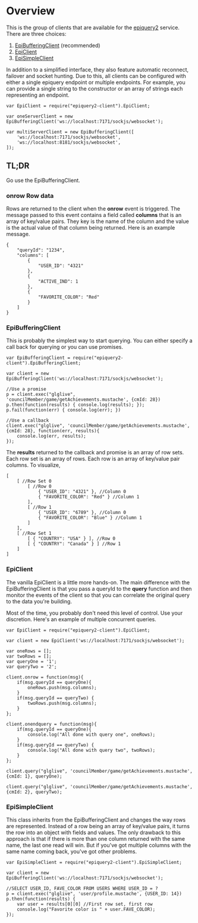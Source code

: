 Overview
================



This is the group of clients that are available for the [epiquery2](https://github.com/igroff/epiquery2) service.  There are three choices:

1. [EpiBufferingClient](src/epi-buffering-client.litcoffee) (recommended)
2. [EpiClient](src/epi-client.litcoffee)
3. [EpiSimpleClient](src/epi-simple-client.litcoffee)

In addition to a simplified interface, they also feature automatic reconnect, failover and socket hunting.  Due to this, all clients can be configured with either a single epiquery endpoint or multiple endpoints.  For example, you can provide a single string to the constructor or an array of strings each representing an endpoint.

    var EpiClient = require("epiquery2-client").EpiClient;
    
    var oneServerClient = new EpiBufferingClient('ws://localhost:7171/sockjs/websocket');
    
    var multiServerClient = new EpiBufferingClient([
        'ws://localhost:7171/sockjs/websocket',
        'ws://localhost:8181/sockjs/websocket',
    ]);

## TL;DR 
Go use the EpiBufferingClient.
    
### onrow Row data

Rows are returned to the client when the **onrow** event is triggered.  The message passed to this event contains a field called **columns** that is an array of key/value pairs.  They key is the name of the column and the value is the actual value of that column being returned.  Here is an example message.

    {
        "queryId": "1234",
        "columns": [
            {
                "USER_ID": "4321"
            },
            {
                "ACTIVE_IND": 1
            },
            {
                "FAVORITE_COLOR": "Red"
            }
        ]
    }

### EpiBufferingClient

This is probably the simplest way to start querying.  You can either specify a call back for querying or you can use promises.  

    var EpiBufferingClient = require("epiquery2-client").EpiBufferingClient;
    
    var client = new EpiBufferingClient('ws://localhost:7171/sockjs/websocket');
    
    //Use a promise
    p = client.exec("glglive", 'councilMember/game/getAchievements.mustache', {cmId: 28})
    p.then(function(results) { console.log(results); });
    p.fail(function(err) { console.log(err); })
    
    //Use a callback
    client.exec("glglive", 'councilMember/game/getAchievements.mustache', {cmId: 28}, function(err, results){
        console.log(err, results);
    });

The **results** returned to the callback and promise is an array of row sets.  Each row set is an array of rows.  Each row is an array of key/value pair columns.  To visualize,

    [
        [ //Row Set 0
            [ //Row 0
                { "USER_ID": "4321" }, //Column 0
                { "FAVORITE_COLOR": "Red" } //Column 1
            ], 
            [ //Row 1
                { "USER_ID": "6789" }, //Column 0
                { "FAVORITE_COLOR": "Blue" } //Column 1
            ] 
        ],
        [ //Row Set 1
            [ { "COUNTRY": "USA" } ], //Row 0
            [ { "COUNTRY": "Canada" } ] //Row 1
        ]
    ]
    
### EpiClient

The vanilla EpiClient is a little more hands-on.  The main difference with the EpiBufferingClient is that you pass a queryId to the **query** function and then monitor the events of the client so that you can correlate the original query to the data you're building.  

Most of the time, you probably don't need this level of control.  Use your discretion.  Here's an example of multiple concurrent queries.

    var EpiClient = require("epiquery2-client").EpiClient;
    
    var client = new EpiClient('ws://localhost:7171/sockjs/websocket');
    
    var oneRows = [];
    var twoRows = [];
    var queryOne = '1';
    var queryTwo = '2';
    
    client.onrow = function(msg){
        if(msg.queryId == queryOne){
            oneRows.push(msg.columns);
        } 
        if(msg.queryId == queryTwo) {
            twoRows.push(msg.columns);
        }
    };
    
    client.onendquery = function(msg){
        if(msg.queryId == queryOne){
            console.log("All done with query one", oneRows);
        } 
        if(msg.queryId == queryTwo) {
            console.log("All done with query two", twoRows);
        }
    };
    
    client.query("glglive", 'councilMember/game/getAchievements.mustache', {cmId: 1}, queryOne);
    
    client.query("glglive", 'councilMember/game/getAchievements.mustache', {cmId: 2}, queryTwo);

### EpiSimpleClient
This class inherits from the EpiBufferingClient and changes the way rows are represented.  Instead of a row being an array of key/value pairs, it turns the row into an object with fields and values.  The only drawback to this approach is that if there is more than one column returned with the same name, the last one read will win.  But if you've got multiple columns with the same name coming back, you've got other problems.

    var EpiSimpleClient = require("epiquery2-client").EpiSimpleClient;
    
    var client = new EpiBufferingClient('ws://localhost:7171/sockjs/websocket');
    
    //SELECT USER_ID, FAVE_COLOR FROM USERS WHERE USER_ID = ?
    p = client.exec("glglive", 'user/profile.mustache', {USER_ID: 14})
    p.then(function(results) {
        var user = results[0][0] //First row set, first row
        console.log("Favorite color is " + user.FAVE_COLOR); 
    });
    
